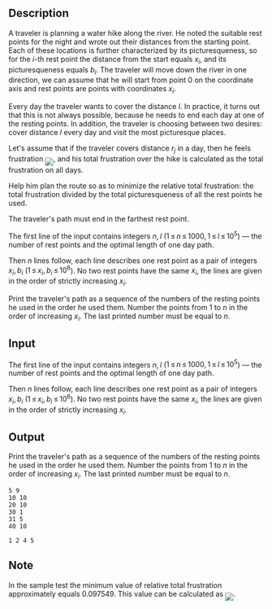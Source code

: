 ## Description

<div><p>A traveler is planning a water hike along the river. He noted the suitable rest points for the night and wrote out their distances from the starting point. Each of these locations is further characterized by its <span class="tex-font-style-it">picturesqueness</span>, so for the <span class="tex-span"><i>i</i></span>-th rest point the distance from the start equals <span class="tex-span"><i>x</i><sub class="lower-index"><i>i</i></sub></span>, and its <span class="tex-font-style-it">picturesqueness</span> equals <span class="tex-span"><i>b</i><sub class="lower-index"><i>i</i></sub></span>. The traveler will move down the river in one direction, we can assume that he will start from point <span class="tex-span">0</span> on the coordinate axis and rest points are points with coordinates <span class="tex-span"><i>x</i><sub class="lower-index"><i>i</i></sub></span>.</p><p>Every day the traveler wants to cover the distance <span class="tex-span"><i>l</i></span>. In practice, it turns out that this is not always possible, because he needs to end each day at one of the resting points. In addition, the traveler is choosing between two desires: cover distance <span class="tex-span"><i>l</i></span> every day and visit the most picturesque places.</p><p>Let's assume that if the traveler covers distance <span class="tex-span"><i>r</i><sub class="lower-index"><i>j</i></sub></span> in a day, then he feels frustration <img align="middle" class="tex-formula" src="file://xGAulitH.png" style="max-width: 100.0%;max-height: 100.0%;">, and his total frustration over the hike is calculated as the total frustration on all days.</p><p>Help him plan the route so as to minimize the <span class="tex-font-style-it">relative total frustration</span>: the total frustration divided by the total picturesqueness of all the rest points he used.</p><p>The traveler's path must end in the farthest rest point.</p></div><div class="input-specification"><p>The first line of the input contains integers <span class="tex-span"><i>n</i>, <i>l</i></span> (<span class="tex-span">1 ≤ <i>n</i> ≤ 1000, 1 ≤ <i>l</i> ≤ 10<sup class="upper-index">5</sup></span>) — the number of rest points and the optimal length of one day path.</p><p>Then <span class="tex-span"><i>n</i></span> lines follow, each line describes one rest point as a pair of integers <span class="tex-span"><i>x</i><sub class="lower-index"><i>i</i></sub>, <i>b</i><sub class="lower-index"><i>i</i></sub></span> (<span class="tex-span">1 ≤ <i>x</i><sub class="lower-index"><i>i</i></sub>, <i>b</i><sub class="lower-index"><i>i</i></sub> ≤ 10<sup class="upper-index">6</sup></span>). No two rest points have the same <span class="tex-span"><i>x</i><sub class="lower-index"><i>i</i></sub></span>, the lines are given in the order of strictly increasing <span class="tex-span"><i>x</i><sub class="lower-index"><i>i</i></sub></span>.</p></div><div class="output-specification"><p>Print the traveler's path as a sequence of the numbers of the resting points he used in the order he used them. Number the points from 1 to <span class="tex-span"><i>n</i></span> in the order of increasing <span class="tex-span"><i>x</i><sub class="lower-index"><i>i</i></sub></span>. The last printed number must be equal to <span class="tex-span"><i>n</i></span>.</p></div>

## Input

<p>The first line of the input contains integers <span class="tex-span"><i>n</i>, <i>l</i></span> (<span class="tex-span">1 ≤ <i>n</i> ≤ 1000, 1 ≤ <i>l</i> ≤ 10<sup class="upper-index">5</sup></span>) — the number of rest points and the optimal length of one day path.</p><p>Then <span class="tex-span"><i>n</i></span> lines follow, each line describes one rest point as a pair of integers <span class="tex-span"><i>x</i><sub class="lower-index"><i>i</i></sub>, <i>b</i><sub class="lower-index"><i>i</i></sub></span> (<span class="tex-span">1 ≤ <i>x</i><sub class="lower-index"><i>i</i></sub>, <i>b</i><sub class="lower-index"><i>i</i></sub> ≤ 10<sup class="upper-index">6</sup></span>). No two rest points have the same <span class="tex-span"><i>x</i><sub class="lower-index"><i>i</i></sub></span>, the lines are given in the order of strictly increasing <span class="tex-span"><i>x</i><sub class="lower-index"><i>i</i></sub></span>.</p>

## Output

<p>Print the traveler's path as a sequence of the numbers of the resting points he used in the order he used them. Number the points from 1 to <span class="tex-span"><i>n</i></span> in the order of increasing <span class="tex-span"><i>x</i><sub class="lower-index"><i>i</i></sub></span>. The last printed number must be equal to <span class="tex-span"><i>n</i></span>.</p>





```input1
5 9
10 10
20 10
30 1
31 5
40 10

```




```output1
1 2 4 5
```



## Note

<p>In the sample test the minimum value of <span class="tex-font-style-it">relative total frustration</span> approximately equals 0.097549. This value can be calculated as <img align="middle" class="tex-formula" src="file://5WmRXYfx.png" style="max-width: 100.0%;max-height: 100.0%;">.</p>
